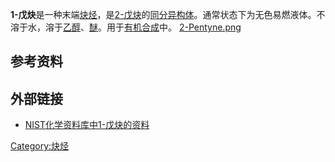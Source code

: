 **1-戊炔**是一种末端[炔烃](../Page/炔烃.md "wikilink")，是[2-戊炔](../Page/2-戊炔.md "wikilink")的[同分异构体](https://zh.wikipedia.org/wiki/同分异构体 "wikilink")。通常状态下为无色易燃液体。不溶于水，溶于[乙醇](../Page/乙醇.md "wikilink")、[醚](../Page/醚.md "wikilink")。用于[有机合成](../Page/有机合成.md "wikilink")中。 [2-Pentyne.png](https://zh.wikipedia.org/wiki/File:2-Pentyne.png "fig:2-Pentyne.png")

## 参考资料

<references/>

## 外部链接

  - [NIST化学资料库中1-戊炔的资料](http://webbook.nist.gov/cgi/cbook.cgi?ID=C627190)

[Category:炔烃](https://zh.wikipedia.org/wiki/Category:炔烃 "wikilink")